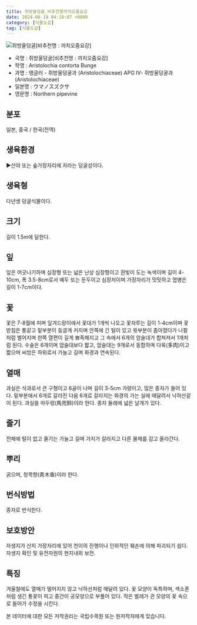 ```yaml
---
title: 쥐방울덩굴_비추천명까치오줌요강
date: 2024-08-19 04:18:07 +0800
category: [식물도감]
tag: [식물도감]
---
```




![쥐방울덩굴[비추천명 : 까치오줌요강]](/fileUpload/plants/basic/Aristolochiaceae/Aristolochia/8283/1_th2.JPG)
- 국명 : 쥐방울덩굴[비추천명 : 까치오줌요강]
- 학명 : Aristolochia contorta Bunge
- 과명 : 앵글러 - 쥐방울덩굴과 (Aristolochiaceae) APG Ⅳ- 쥐방울덩굴과 (Aristolochiaceae)
- 일본명 : ウマノスズクサ
- 영문명 : Northern pipevine


## 분포
일본, 중국 / 한국(전역) 
## 생육환경
▶산야 또는 숲가장자리에 자라는 덩굴성이다.
## 생육형
다년생 덩굴식물이다.
## 크기
길이 1.5m에 달한다.
## 잎
잎은 어긋나기하며 심장형 또는 넓은 난상 심장형이고 흰빛이 도는 녹색이며 길이 4-10cm, 폭 3.5-8cm로서 예두 또는 둔두이고 심장저이며 가장자리가 밋밋하고 엽병은 길이 1-7cm이다.
## 꽃
꽃은 7-8월에 피며 잎겨드랑이에서 꽃대가 1개씩 나오고 꽃자루는 길이 1-4cm이며 꽃받침은 통같고 밑부분이 둥글게 커지며 안쪽에 긴 털이 있고 윗부분이 좁아졌다가 나팔처럼 벌어지며 한쪽 열편이 길게 뾰족해지고 그 속에서 6개의 암술대가 합쳐져서 1개처럼 된다. 수술은 6개이며 암술대보다 짧고, 암술대는 9개로서 동합하며 다육(多肉)이고 짧으며 씨방은 하위로서 가늘고 길며 화경과 연속된다.
## 열매
과실은 삭과로서 큰 구형이고 6골이 나며 길이 3-5cm 가량이고, 많은 종자가 들어 있다. 밑부분에서 6개로 갈라진 다음 6개로 갈라지는 화경의 가는 실에 매달려서 낙하산같이 된다. 과실을 마두령(馬兜鈴)이라 한다. 종자 둘레에 넓은 날개가 있다.
## 줄기
전체에 털이 없고 줄기는 가늘고 길며 가지가 갈라지고 다른 물체를 감고 올라간다.
## 뿌리
굵으며, 청목향(靑木香)이라 한다.
## 번식방법
종자로 번식한다.
## 보호방안
자생지가 산지 가장자리에 있어 천이의 진행이나 인위적인 훼손에 의해 파괴되기 쉽다. 자생지 확인 및 유전자원의 현지내외 보전.
## 특징
겨울철에도 열매가 떨어지지 않고 낙하선처럼 매달려 있다. 꽃 모양이 독특하며, 색소폰처럼 생긴 통꽃이 피고 중간이 공모양으로 부풀어 있다. 작은 벌레가 관 모양의 꽃 속으로 들어가 수정을 시킨다.






본 데이터에 대한 모든 저작권리는 국립수목원 또는 원저작자에게 있습니다.
